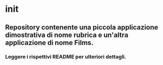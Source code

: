 # init
## Repository contenente una piccola applicazione dimostrativa di nome rubrica e un'altra applicazione di nome Films.

### Leggere i rispettivi README per ulteriori dettagli.
